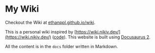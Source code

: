 # My Wiki

Checkout the Wiki at
[ethanppl.github.io/wiki](https://ethanppl.github.io/wiki/).

This is a personal wiki inspired by
[https://wiki.nikiv.dev/](https://wiki.nikiv.dev/)
([code](https://github.com/nikitavoloboev/knowledge)). This website is built
using [Docusaurus 2](https://docusaurus.io/).

All the content is in the `docs` folder written in Markdown.
